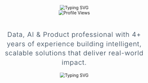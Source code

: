 <div align="center">
  <img src="https://readme-typing-svg.herokuapp.com?font=Fira+Code&weight=500&size=28&pause=1000&color=00D4FF&center=true&vCenter=true&width=600&height=100&lines=Data+%26+AI+Professional;Product+Builder;Problem+Solver;Innovation+Enthusiast" alt="Typing SVG" />
</div>

<div align="center">
  <img src="https://komarev.com/ghpvc/?username=sridharmalladi&style=for-the-badge&color=0077B5&label=Profile+Views&labelColor=1e90ff" alt="Profile Views" />
</div>

<br>

<div align="center">
  <h2 style="font-family: -apple-system, BlinkMacSystemFont, 'Segoe UI', Roboto, 'Helvetica Neue', Arial, sans-serif; font-weight: 300; color: #2c3e50; font-size: 22px; line-height: 1.4; letter-spacing: 1.0px;">Data, AI & Product professional with 4+ years of experience building intelligent, scalable solutions that deliver real-world impact.</h2>
</div>

<div align="center">
  <img src="https://readme-typing-svg.herokuapp.com?font=Fira+Code&weight=500&size=20&pause=1000&color=00D4FF&center=true&vCenter=true&width=600&height=50&lines=Ready+to+collaborate+on+exciting+projects!;Let's+build+something+amazing+together!" alt="Typing SVG" />
</div>